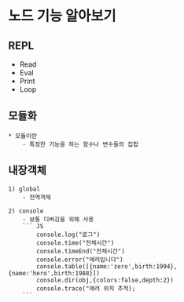 # 노드 기능 알아보기

## REPL
- Read
- Eval
- Print
- Loop

## 모듈화
    * 모듈이란
        - 특정한 기능을 하는 함수나 변수들의 집합


## 내장객체

    1) global 
        - 전역객체
    
    2) console
        - 보통 디버깅을 위해 사용
        ``` JS
            console.log("로그")
            console.time("전체시간")
            console.timeEnd("전체시간")
            console.error("에러입니다")
            console.table([{name:'zero',birth:1994},{name:'hero',birth:1988}])
            console.dir(obj,{colors:false,depth:2})
            console.trace("에러 위치 추적);
        ```